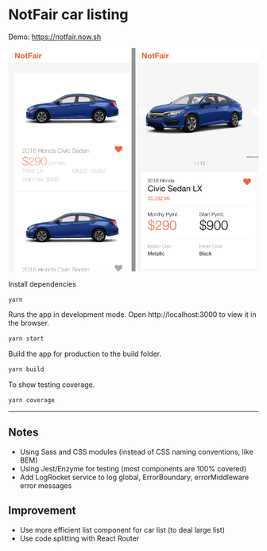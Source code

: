 # NotFair car listing
Demo: https://notfair.now.sh

<img src="https://raw.githubusercontent.com/nick511/notfair/master/screenshot.png"  />


Install dependencies
```sh
yarn
```

Runs the app in development mode.
Open http://localhost:3000 to view it in the browser.
```sh
yarn start
```

Build the app for production to the build folder.
```sh
yarn build
```

To show testing coverage.
```sh
yarn coverage
```

---
## Notes
* Using Sass and CSS modules (instead of CSS naming conventions, like BEM)
* Using Jest/Enzyme for testing (most components are 100% covered)
* Add LogRocket service to log global, ErrorBoundary, errorMiddleware error messages


## Improvement
* Use more efficient list component for car list (to deal large list)
* Use code splitting with React Router
